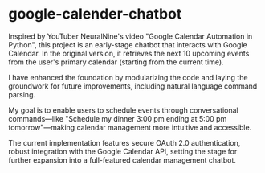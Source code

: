 # google-calender-chatbot

Inspired by YouTuber NeuralNine's video "Google Calendar Automation in Python", this project is an early-stage chatbot that interacts with Google Calendar. In the original version, it retrieves the next 10 upcoming events from the user's primary calendar (starting from the current time). 

I have enhanced the foundation by modularizing the code and laying the groundwork for future improvements, including natural language command parsing. 

My goal is to enable users to schedule events through conversational commands—like "Schedule my dinner 3:00 pm ending at 5:00 pm tomorrow"—making calendar management more intuitive and accessible. 

The current implementation features secure OAuth 2.0 authentication, robust integration with the Google Calendar API, setting the stage for further expansion into a full-featured calendar management chatbot.
